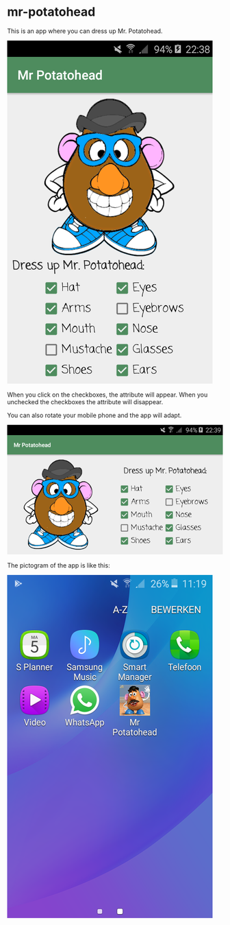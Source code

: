 # mr-potatohead

This is an app where you can dress up Mr. Potatohead.

![layout](app/src/main/res/drawable/layout.png)

When you click on the checkboxes, the attribute will appear. When you unchecked the checkboxes the attribute will disappear.

You can also rotate your mobile phone and the app will adapt.

![layout_landscape](app/src/main/res/drawable/layout_landscape.png)

The pictogram of the app is like this:

![picto](app/src/main/res/drawable/picto.png)
